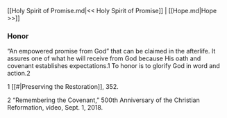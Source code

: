 [[Holy Spirit of Promise.md|<< Holy Spirit of Promise]]  |  [[Hope.md|Hope >>]]

### Honor
“An empowered promise from God” that can be claimed in the afterlife. It assures one of what he will receive from God because His oath and covenant establishes expectations.1 To honor is to glorify God in word and action.2



1
[[#|Preserving the Restoration]], 352.


2 “Remembering the Covenant,” 500th Anniversary of the Christian Reformation, video, Sept. 1, 2018.